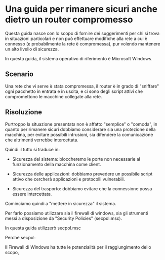 # Una guida per rimanere sicuri anche dietro un router compromesso

Questa guida nasce con lo scopo di fornire dei suggerimenti per chi si trova in situazioni particolari e non può effettuare modifiche alla rete a cui è connesso (e probabilmente la rete è compromessa), pur volendo mantenere un alto livello di sicurezza.

In questa guida, il sistema operativo di riferimento è Microsoft Windows.

## Scenario

Una rete che vi serve è stata compromessa, il router è in grado di "sniffare" ogni pacchetto in entrata e in uscita, e ci sono degli script attivi che compromettono le macchine collegate alla rete.

## Risoluzione

Purtroppo la situazione presentata non è affatto "semplice" o "comoda", in quanto per rimanere sicuri dobbiamo considerare sia una protezione della macchina, per evitare possibili intrusioni, sia difendere la comunicazione che altrimenti verrebbe intercettata.

Quindi il tutto si traduce in:

- Sicurezza del sistema: bloccheremo le porte non necessarie al funzionamento della macchina come client.

- Sicurezza delle applicazioni: dobbiamo prevedere un possibile script attivo che cercherà applicazioni e protocolli vulnerabili.

- Sicurezza del trasporto: dobbiamo evitare che la connessione possa essere intercettata.

Cominciamo quindi a "mettere in sicurezza" il sistema.

Per farlo possiamo utilizzare sia il firewall di windows, sia gli strumenti messi a disposizione da "Security Policies" (secpol.msc).

In questa guida utilizzerò secpol.msc

Perchè secpol:

Il Firewall di Windows ha tutte le potenzialità per il raggiungimento dello scopo, 
